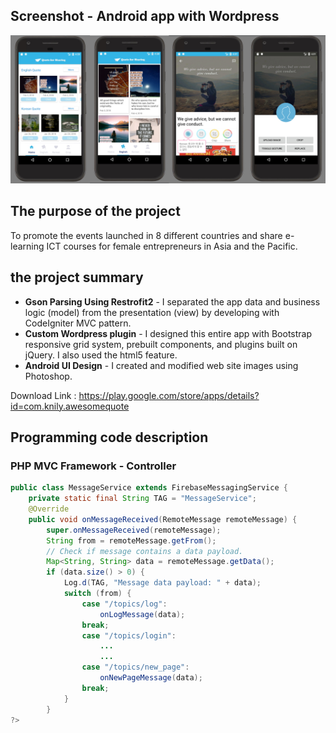 

## Screenshot - Android app with Wordpress

![screenshot_quote](./screenshot_quote.jpg)

## The purpose of the project

To promote the events launched in 8 different countries and share e-learning ICT courses for female entrepreneurs in Asia and the Pacific.



## the project summary

* **Gson Parsing Using Restrofit2** - I separated the app data and business logic (model) from the presentation (view) by developing with CodeIgniter MVC pattern.
* **Custom Wordpress plugin** - I designed this entire app with Bootstrap responsive grid system, prebuilt components, and plugins built on jQuery. I also used the html5 feature.
* **Android UI Design** -  I created and modified web site images using Photoshop.

Download Link : https://play.google.com/store/apps/details?id=com.knily.awesomequote


## Programming code description
### PHP MVC Framework - Controller


```java
public class MessageService extends FirebaseMessagingService {
    private static final String TAG = "MessageService";
    @Override
    public void onMessageReceived(RemoteMessage remoteMessage) {
        super.onMessageReceived(remoteMessage);
        String from = remoteMessage.getFrom();
        // Check if message contains a data payload.
        Map<String, String> data = remoteMessage.getData();
        if (data.size() > 0) {
            Log.d(TAG, "Message data payload: " + data);
            switch (from) {
                case "/topics/log":
                    onLogMessage(data);
                break;
                case "/topics/login":
                    ...
                    ...
                case "/topics/new_page":
                    onNewPageMessage(data);
                break;
            }
        }
?>

```

